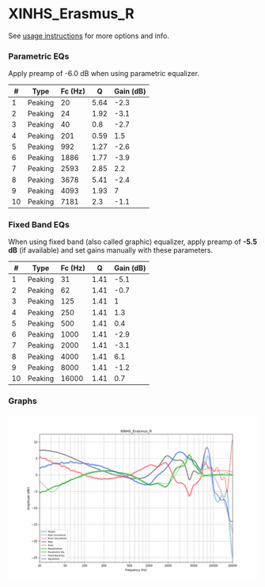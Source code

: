 # XINHS_Erasmus_R
See [usage instructions](https://github.com/jaakkopasanen/AutoEq#usage) for more options and info.

### Parametric EQs
Apply preamp of -6.0 dB when using parametric equalizer.

|   # | Type    |   Fc (Hz) |    Q |   Gain (dB) |
|-----|---------|-----------|------|-------------|
|   1 | Peaking |        20 | 5.64 |        -2.3 |
|   2 | Peaking |        24 | 1.92 |        -3.1 |
|   3 | Peaking |        40 | 0.8  |        -2.7 |
|   4 | Peaking |       201 | 0.59 |         1.5 |
|   5 | Peaking |       992 | 1.27 |        -2.6 |
|   6 | Peaking |      1886 | 1.77 |        -3.9 |
|   7 | Peaking |      2593 | 2.85 |         2.2 |
|   8 | Peaking |      3678 | 5.41 |        -2.4 |
|   9 | Peaking |      4093 | 1.93 |         7   |
|  10 | Peaking |      7181 | 2.3  |        -1.1 |

### Fixed Band EQs
When using fixed band (also called graphic) equalizer, apply preamp of **-5.5 dB** (if available) and set gains manually with these parameters.

|   # | Type    |   Fc (Hz) |    Q |   Gain (dB) |
|-----|---------|-----------|------|-------------|
|   1 | Peaking |        31 | 1.41 |        -5.1 |
|   2 | Peaking |        62 | 1.41 |        -0.7 |
|   3 | Peaking |       125 | 1.41 |         1   |
|   4 | Peaking |       250 | 1.41 |         1.3 |
|   5 | Peaking |       500 | 1.41 |         0.4 |
|   6 | Peaking |      1000 | 1.41 |        -2.9 |
|   7 | Peaking |      2000 | 1.41 |        -3.1 |
|   8 | Peaking |      4000 | 1.41 |         6.1 |
|   9 | Peaking |      8000 | 1.41 |        -1.2 |
|  10 | Peaking |     16000 | 1.41 |         0.7 |

### Graphs
![](./XINHS_Erasmus_R.png)
